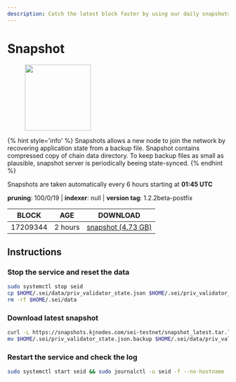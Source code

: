 ```yaml
---
description: Catch the latest block faster by using our daily snapshots.
---
```


# Snapshot

<figure><img src="https://raw.githubusercontent.com/kj89/testnet_manuals/main/pingpub/logos/sei.png" width="150" alt=""><figcaption></figcaption></figure>

{% hint style='info' %}
Snapshots allows a new node to join the network by recovering application state from a backup file. 
Snapshot contains compressed copy of chain data directory. To keep backup files as small as plausible, 
snapshot server is periodically beeing state-synced.
{% endhint %}

Snapshots are taken automatically every 6 hours starting at **01:45 UTC**

**pruning**: 100/0/19 | **indexer**: null | **version tag**: 1.2.2beta-postfix

| BLOCK             | AGE             | DOWNLOAD                                                                                            |
| ----------------- | --------------- | --------------------------------------------------------------------------------------------------- |
| 17209344 | 2 hours | [snapshot (4.73 GB)](https://snapshots.kjnodes.com/sei-testnet/snapshot\_latest.tar.lz4) |

## Instructions

### Stop the service and reset the data

```bash
sudo systemctl stop seid
cp $HOME/.sei/data/priv_validator_state.json $HOME/.sei/priv_validator_state.json.backup
rm -rf $HOME/.sei/data
```

### Download latest snapshot

```bash
curl -L https://snapshots.kjnodes.com/sei-testnet/snapshot_latest.tar.lz4 | tar -Ilz4 -xf - -C $HOME/.sei
mv $HOME/.sei/priv_validator_state.json.backup $HOME/.sei/data/priv_validator_state.json
```

### Restart the service and check the log

```bash
sudo systemctl start seid && sudo journalctl -u seid -f --no-hostname -o cat
```
